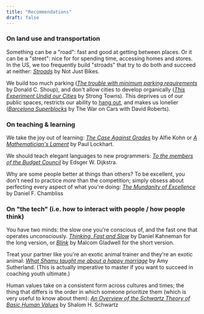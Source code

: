 ```yaml
---
title: "Recommendations"
draft: false
---
```


### On land use and transportation

Something can be a "road": fast and good at getting between places. Or it can be a "street": nice for for spending time, accessing homes and stores. In the US, we too frequently build "stroads" that try to do both and succeed at neither: [_Stroads_](https://www.youtube.com/watch?v=ORzNZUeUHAM&list=PLJp5q-R0lZ0_FCUbeVWK6OGLN69ehUTVa&index=6) by Not Just Bikes.

We build too much parking ([_The trouble with minimum parking requirements_](http://shoup.bol.ucla.edu/Trouble.pdf) by Donald C. Shoup), and don't allow cities to develop organically ([_This Experiment Undid our Cities_](https://www.youtube.com/watch?v=Q1G_bda3o1o&t=227s) by Strong Towns). This deprives us of our public spaces, restricts our ability to [hang out](https://www.nytimes.com/2023/04/18/opinion/ezra-klein-podcast-sheila-liming.html), and makes us lonelier ([_Barcelona Superblocks_](https://sites.libsyn.com/132228/twoc-bonus-barcelonas-superblocks-with-david-roberts-of-vox) by The War on Cars with David Roberts).


### On teaching & learning

We take the joy out of learning: [_The Case Against Grades_](https://www.alfiekohn.org/article/case-grades/) by Alfie Kohn or [_A Mathematician's Lament_](https://worrydream.com/refs/Lockhart_2002_-_A_Mathematician%27s_Lament.pdf) by Paul Lockhart.

We should teach elegant languages to new programmers: [_To the members of the Budget Council_](https://www.cs.utexas.edu/users/EWD/transcriptions/OtherDocs/Haskell.html) by Edsger W. Dijkstra.

Why are some people better at things than others? To be excellent, you don't need to practice _more_ than the competition; simply obsess about perfecting every aspect of what you're doing: [_The Mundanity of Excellence_](https://academics.hamilton.edu/documents/themundanityofexcellence.pdf) by Daniel F. Chambliss


### On "the tech" (i.e. how to interact with people / how people think)

You have two minds: the slow one you're conscious of, and the fast one that operates unconsciously. [_Thinking, Fast and Slow_](https://en.wikipedia.org/wiki/Thinking,_Fast_and_Slow) by Daniel Kahneman for the long version, or [_Blink_](https://en.wikipedia.org/wiki/Blink:_The_Power_of_Thinking_Without_Thinking) by Malcom Gladwell for the short version.

Treat your partner like you're an exotic animal trainer and they're an exotic animal: [_What Shamu taught me about a happy marriage_](https://www.nytimes.com/2019/10/11/style/modern-love-what-shamu-taught-me-happy-marriage.html) by Amy Sutherland. (This is actually imperative to master if you want to succeed in coaching youth ultimate.)

Human values take on a consistent form across cultures and times; the thing that differs is the order in which someone prioritize them (which is very useful to know about them): [_An Overview of the Schwartz Theory of Basic Human Values_](https://scholarworks.gvsu.edu/cgi/viewcontent.cgi?article=1116&context=orpc) by Shalom H. Schwartz

